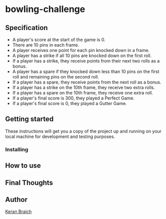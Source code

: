 # bowling-challenge

## Specification

* A player's score at the start of the game is 0.
* There are 10 pins in each frame.
* A player receives one point for each pin knocked down in a frame.
* A player has a strike if all 10 pins are knocked down on the first roll.
* If a player has a strike, they receive points from their next two rolls as a bonus.
* A player has a spare if they knocked down less than 10 pins on the first roll and remaining pins on the second roll.
* If a player has a spare, they receive points from the next roll as a bonus.
* If a player has a strike on the 10th frame, they receive two extra rolls.
* If a player has a spare on the 10th frame, they receive one extra roll.
* If a player's final score is 300, they played a Perfect Game.
* If a player's final score is 0, they played a Gutter Game.

## Getting started

These instructions will get you a copy of the project up and running on your local machine for development and testing purposes.

### Installing

## How to use

## Final Thoughts

## Author

[Keran Braich](https://github.com/ker-an)
